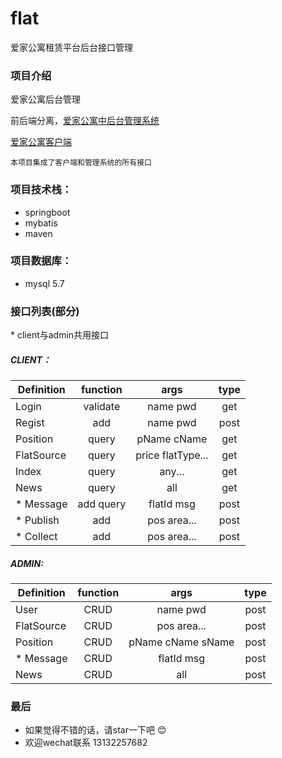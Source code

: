 # flat
爱家公寓租赁平台后台接口管理
### 项目介绍

 爱家公寓后台管理

 前后端分离，[爱家公寓中后台管理系统](https://github.com/fikyair/house-admin) 

 [爱家公寓客户端](https://github.com/fikyair/rcs-admin)

 `本项目集成了客户端和管理系统的所有接口`

 ### 项目技术栈：
 - springboot
 - mybatis
 - maven

 ### 项目数据库：
 - mysql 5.7

 ### 接口列表(部分)

 \* client与admin共用接口

 ##### CLIENT：

 | Definition | function      | args             | type       |
 | -----------|:-------------:|:----------------:|:----------:|
 |  Login     | validate      | name pwd         | get        |
 |  Regist    | add           | name pwd         | post       |
 |  Position  | query         | pName cName      | get        |
 |  FlatSource| query         | price flatType...| get        |
 |  Index     | query         | any...           | get        |
 |  News      | query         | all              | get        |
 |* Message   | add query     | flatId msg       | post       |
 |* Publish   | add           | pos area...      | post       |
 |* Collect   | add           | pos area...      | post       |

 ##### ADMIN:

 | Definition | function      | args             | type       |
 | -----------|:-------------:|:----------------:|:----------:|
 | User       | CRUD          | name pwd         | post       |
 | FlatSource | CRUD          | pos area...      | post       |
 | Position   | CRUD          | pName cName sName| post       |
 |* Message   | CRUD          | flatId msg       | post       |
 | News       | CRUD          | all              | post       |

### 最后

- 如果觉得不错的话，请star一下吧 😊
- 欢迎wechat联系 13132257682

